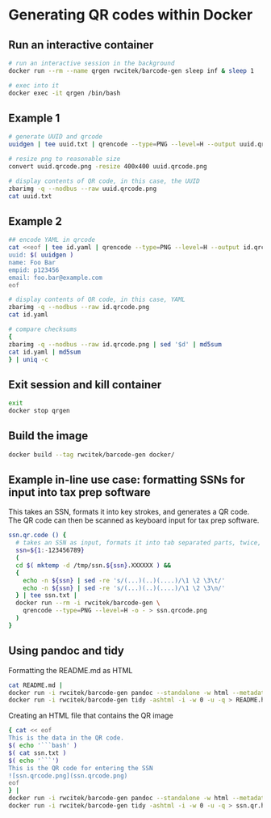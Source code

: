 # Generating QR codes within Docker

## Run an interactive container
```bash
# run an interactive session in the background
docker run --rm --name qrgen rwcitek/barcode-gen sleep inf & sleep 1

# exec into it
docker exec -it qrgen /bin/bash
```

## Example 1
```bash
# generate UUID and qrcode
uuidgen | tee uuid.txt | qrencode --type=PNG --level=H --output uuid.qrcode.png

# resize png to reasonable size
convert uuid.qrcode.png -resize 400x400 uuid.qrcode.png

# display contents of QR code, in this case, the UUID
zbarimg -q --nodbus --raw uuid.qrcode.png
cat uuid.txt
```

## Example 2
```bash
## encode YAML in qrcode
cat <<eof | tee id.yaml | qrencode --type=PNG --level=H --output id.qrcode.png
uuid: $( uuidgen )
name: Foo Bar
empid: p123456
email: foo.bar@example.com
eof

# display contents of QR code, in this case, YAML
zbarimg -q --nodbus --raw id.qrcode.png
cat id.yaml

# compare checksums
{ 
zbarimg -q --nodbus --raw id.qrcode.png | sed '$d' | md5sum
cat id.yaml | md5sum
} | uniq -c
```

## Exit session and kill container
```bash
exit
docker stop qrgen

```

## Build the image
```bash
docker build --tag rwcitek/barcode-gen docker/
```

## Example in-line use case: formatting SSNs for input into tax prep software
This takes an SSN, formats it into key strokes, and generates a QR code.
The QR code can then be scanned as keyboard input for tax prep software.
```bash
ssn.qr.code () {
  # takes an SSN as input, formats it into tab separated parts, twice, and then generates QR code
  ssn=${1:-123456789}
  (
  cd $( mktemp -d /tmp/ssn.${ssn}.XXXXXX ) &&
  {
    echo -n ${ssn} | sed -re 's/(...)(..)(....)/\1 \2 \3\t/'
    echo -n ${ssn} | sed -re 's/(...)(..)(....)/\1 \2 \3\n/'
  } | tee ssn.txt | 
  docker run --rm -i rwcitek/barcode-gen \
    qrencode --type=PNG --level=H -o - > ssn.qrcode.png
  )
}
```

## Using pandoc and tidy
Formatting the README.md as HTML
```bash
cat README.md |
docker run -i rwcitek/barcode-gen pandoc --standalone -w html --metadata pagetitle=" " |
docker run -i rwcitek/barcode-gen tidy -ashtml -i -w 0 -u -q > README.html
```
Creating an HTML file that contains the QR image
```bash
{ cat << eof
This is the data in the QR code.
$( echo '```bash' )
$( cat ssn.txt )
$( echo '```')
This is the QR code for entering the SSN
![ssn.qrcode.png](ssn.qrcode.png)
eof
} |
docker run -i rwcitek/barcode-gen pandoc --standalone -w html --metadata pagetitle=" " |
docker run -i rwcitek/barcode-gen tidy -ashtml -i -w 0 -u -q > ssn.qr.html
```
